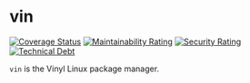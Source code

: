 # vin

[![Coverage Status](https://coveralls.io/repos/github/vinyl-linux/vin/badge.svg?branch=main)](https://coveralls.io/github/vinyl-linux/vin?branch=main)
[![Maintainability Rating](https://sonarcloud.io/api/project_badges/measure?project=vinyl-linux_vin&metric=sqale_rating)](https://sonarcloud.io/dashboard?id=vinyl-linux_vin)
[![Security Rating](https://sonarcloud.io/api/project_badges/measure?project=vinyl-linux_vin&metric=security_rating)](https://sonarcloud.io/dashboard?id=vinyl-linux_vin)
[![Technical Debt](https://sonarcloud.io/api/project_badges/measure?project=vinyl-linux_vin&metric=sqale_index)](https://sonarcloud.io/dashboard?id=vinyl-linux_vin)

`vin` is the Vinyl Linux package manager.
